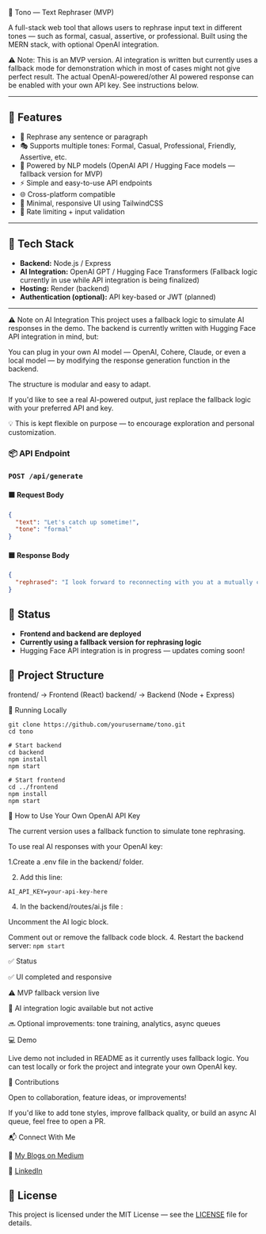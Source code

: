 
📝 Tono — Text Rephraser (MVP)

A full-stack web tool that allows users to rephrase input text in different tones — such as formal, casual, assertive, or professional. Built using the MERN stack, with optional OpenAI integration.

⚠️ Note: This is an MVP version. AI integration is written but currently uses a fallback mode for demonstration which in most of cases might not give perfect result. The actual OpenAI-powered/other AI powered response can be enabled with your own API key. See instructions below.


---

## 🚀 Features

- 🔁 Rephrase any sentence or paragraph
- 🎭 Supports multiple tones: Formal, Casual, Professional, Friendly, Assertive, etc.
- 🧠 Powered by NLP models (OpenAI API / Hugging Face models — fallback version for MVP)
- ⚡ Simple and easy-to-use API endpoints
- 🌐 Cross-platform compatible
- 🌙 Minimal, responsive UI using TailwindCSS
- 🧪 Rate limiting + input validation

---

## 🔧 Tech Stack

- **Backend:** Node.js / Express
- **AI Integration:** OpenAI GPT / Hugging Face Transformers (Fallback logic currently in use while API integration is being finalized)
- **Hosting:** Render (backend)
- **Authentication (optional):** API key-based or JWT (planned)

---

⚠️ Note on AI Integration
This project uses a fallback logic to simulate AI responses in the demo.
The backend is currently written with Hugging Face API integration in mind, but:

You can plug in your own AI model — OpenAI, Cohere, Claude, or even a local model — by modifying the response generation function in the backend.

The structure is modular and easy to adapt.

If you'd like to see a real AI-powered output, just replace the fallback logic with your preferred API and key.

💡 This is kept flexible on purpose — to encourage exploration and personal customization.


### 📦 API Endpoint

### `POST /api/generate`

#### 🟩 Request Body
```json
{
  "text": "Let's catch up sometime!",
  "tone": "formal"
}
```

#### 🟦 Response Body
```json
{
  "rephrased": "I look forward to reconnecting with you at a mutually convenient time."
}
```

## 🚧 Status
- **Frontend and backend are deployed**
- **Currently using a fallback version for rephrasing logic**
- Hugging Face API integration is in progress — updates coming soon!

## 📂 Project Structure
frontend/ -> Frontend (React)
backend/ -> Backend (Node + Express)

🚀 Running Locally
```# Clone the repository
git clone https://github.com/yourusername/tono.git
cd tono

# Start backend
cd backend
npm install
npm start

# Start frontend
cd ../frontend
npm install
npm start
```

🔑 How to Use Your Own OpenAI API Key

The current version uses a fallback function to simulate tone rephrasing.

To use real AI responses with your OpenAI key:

1.Create a .env file in the backend/ folder.

2. Add this line:
   
```AI_API_KEY=your-api-key-here```

4. In the backend/routes/ai.js file :

Uncomment the AI logic block.

Comment out or remove the fallback code block.
4. Restart the backend server:
   ```npm start```

✅ Status

✅ UI completed and responsive

⚠️ MVP fallback version live

🧠 AI integration logic available but not active

🔜 Optional improvements: tone training, analytics, async queues   

💻 Demo

Live demo not included in README as it currently uses fallback logic. You can test locally or fork the project and integrate your own OpenAI key.

🤝 Contributions

Open to collaboration, feature ideas, or improvements!

If you'd like to add tone styles, improve fallback quality, or build an async AI queue, feel free to open a PR.

📬 Connect With Me 

📖 [My Blogs on Medium](https://medium.com/@raginikishor5603)

🔗 [LinkedIn](https://www.linkedin.com/in/ragini-kaushalkishor-751518302/)



## 📜 License
This project is licensed under the MIT License — see the [LICENSE](./LICENSE) file for details.

